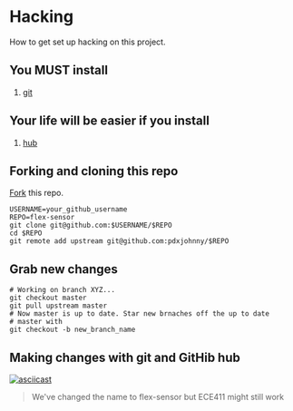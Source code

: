 # Hacking

How to get set up hacking on this project.

## You MUST install

1. [git](https://git-scm.com)

## Your life will be easier if you install

1. [hub](https://hub.github.com)

## Forking and cloning this repo

[Fork](https://github.com/pdxjohnny/flex-sensor#fork-destination-box) this
repo.

```console
USERNAME=your_github_username
REPO=flex-sensor
git clone git@github.com:$USERNAME/$REPO
cd $REPO
git remote add upstream git@github.com:pdxjohnny/$REPO
```

## Grab new changes

```console
# Working on branch XYZ...
git checkout master
git pull upstream master
# Now master is up to date. Star new brnaches off the up to date
# master with
git checkout -b new_branch_name
```

## Making changes with git and GitHib hub

[![asciicast](https://asciinema.org/a/141147.png)](https://asciinema.org/a/141147)

> We've changed the name to flex-sensor
> but ECE411 might still work
